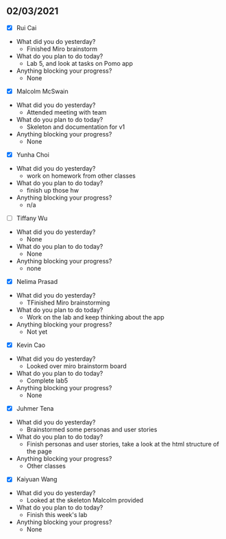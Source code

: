 
## 02/03/2021
 
- [x] Rui Cai 
- What did you do yesterday?
  - Finished Miro brainstorm
- What do you plan to do today?
  - Lab 5, and look at tasks on Pomo app
- Anything blocking your progress?
  - None



- [x] Malcolm McSwain
- What did you do yesterday?
  - Attended meeting with team
- What do you plan to do today?
  - Skeleton and documentation for v1
- Anything blocking your progress?
  - None



- [x] Yunha Choi
- What did you do yesterday?
  - work on homework from other classes
- What do you plan to do today?
  - finish up those hw
- Anything blocking your progress?
  - n/a



- [ ] Tiffany Wu
- What did you do yesterday?
  - None
- What do you plan to do today?
  - None
- Anything blocking your progress?
  - none


- [x] Nelima Prasad
- What did you do yesterday?
  - TFinished Miro brainstorming
- What do you plan to do today?
  - Work on the lab and keep thinking about the app
- Anything blocking your progress?
  - Not yet



- [x] Kevin Cao
- What did you do yesterday?
  - Looked over miro brainstorm board
- What do you plan to do today?
  - Complete lab5
- Anything blocking your progress?
  - None



- [x] Juhmer Tena
- What did you do yesterday?
  - Brainstormed some personas and user stories
- What do you plan to do today?
  - Finish personas and user stories, take a look at the html structure of the page
- Anything blocking your progress?
  - Other classes


- [x] Kaiyuan Wang
- What did you do yesterday?
  - Looked at the skeleton Malcolm provided
- What do you plan to do today?
  - Finish this week's lab
- Anything blocking your progress?
  - None